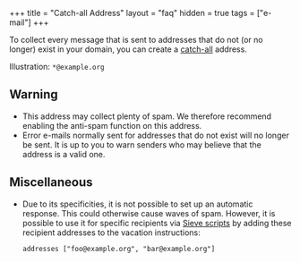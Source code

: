 +++
title = "Catch-all Address"
layout = "faq"
hidden = true
tags = ["e-mail"]
+++

To collect every message that is sent to addresses that do not (or no longer) exist in your domain, you can create a [catch-all](https://en.wikipedia.org/wiki/Email_filtering#Methods) address.

Illustration: `*@example.org`

## Warning

- This address may collect plenty of spam. We therefore recommend enabling the anti-spam function on this address.
- Error e-mails normally sent for addresses that do not exist will no longer be sent. It is up to you to warn senders who may believe that the address is a valid one.

## Miscellaneous
- Due to its specificities, it is not possible to set up an automatic response. This could otherwise cause waves of spam.
    However, it is possible to use it for specific recipients via [Sieve scripts](e-mails/use-sieve-scripts) by adding these recipient addresses to the vacation instructions:

	```
	addresses ["foo@example.org", "bar@example.org"]
